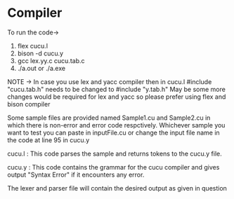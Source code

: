 # Compiler
To run the code-> 
1. flex cucu.l
2. bison -d cucu.y
3. gcc lex.yy.c cucu.tab.c
4. ./a.out or ./a.exe 

NOTE -> In case you use lex and yacc compiler then in cucu.l #include "cucu.tab.h" needs to be changed to #include "y.tab.h" 
May be some more changes would be required for lex and yacc so please prefer using flex and bison compiler

Some sample files are provided named Sample1.cu and Sample2.cu in which there is non-error and error code respctively.
Whichever sample you want to test you can paste in inputFile.cu or change the input file name in the code at line 95 in cucu.y 

cucu.l :
This code parses the sample and returns tokens to the cucu.y file.

cucu.y :
This code contains the grammar for the cucu compiler and gives output "Syntax Error" if it encounters any error.

The lexer and parser file will contain the desired output as given in question

